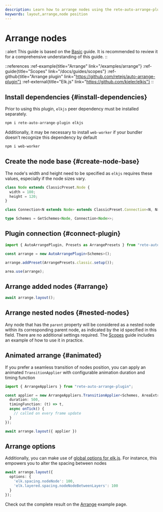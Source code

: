 ```yaml
---
description: Learn how to arrange nodes using the rete-auto-arrange-plugin. This guide provides step-by-step instructions on how to install the plugin and its peer dependencies
keywords: layout,arrange,node position
---
```


# Arrange nodes

::alert
This guide is based on the [Basic](/docs/guides/basic) guide. It is recommended to review it for a comprehensive understanding of this guide.
::

::references
:ref-example{title="Arrange" link="/examples/arrange"}
:ref-guide{title="Scopes" link="/docs/guides/scopes"}
:ref-github{title="Arrange plugin" link="https://github.com/retejs/auto-arrange-plugin"}
:ref-external{title="Elk.js" link="https://github.com/kieler/elkjs"}
::

## Install dependencies {#install-dependencies}

Prior to using this plugin, `elkjs` peer dependency must be installed separately.

```bash
npm i rete-auto-arrange-plugin elkjs
```

Additionally, it may be necessary to install `web-worker` if your bundler doesn't recognize this dependency by default

```bash
npm i web-worker
```

## Create the node base {#create-node-base}

The node's width and height need to be specified as `elkjs` requires these values, especially if the node sizes vary.

```ts
class Node extends ClassicPreset.Node {
  width = 180;
  height = 120;
}

class Connection<N extends Node> extends ClassicPreset.Connection<N, N> {}

type Schemes = GetSchemes<Node, Connection<Node>>;
```

## Plugin connection {#connect-plugin}

```ts
import { AutoArrangePlugin, Presets as ArrangePresets } from "rete-auto-arrange-plugin";

const arrange = new AutoArrangePlugin<Schemes>();

arrange.addPreset(ArrangePresets.classic.setup());

area.use(arrange);
```

## Arrange added nodes {#arrange}

```ts
await arrange.layout();
```

## Arrange nested nodes {#nested-nodes}

Any node that has the `parent` property will be considered as a nested node within its corresponding parent node, as indicated by the id specified in this field. There are no additional settings required. The [Scopes](/docs/guides/scopes) guide includes an example of how to use it in practice.

## Animated arrange {#animated}

If you prefer a seamless transition of nodes position, you can apply an animated `TransitionApplier` with configurable animation duration and timing function

```ts
import { ArrangeAppliers } from "rete-auto-arrange-plugin";

const applier = new ArrangeAppliers.TransitionApplier<Schemes, AreaExtra>({
  duration: 500,
  timingFunction: (t) => t,
  async onTick() {
    // called on every frame update
  }
});

await arrange.layout({ applier })
```

## Arrange options

Additionally, you can make use of [global options for elk.js](https://eclipse.dev/elk/reference/options.html). For instance, this empowers you to alter the spacing between nodes

```ts
await arrange.layout({
  options: {
    'elk.spacing.nodeNode': 100,
    'elk.layered.spacing.nodeNodeBetweenLayers': 100
  }
});
```

Check out the complete result on the [Arrange](/examples/arrange) example page.
